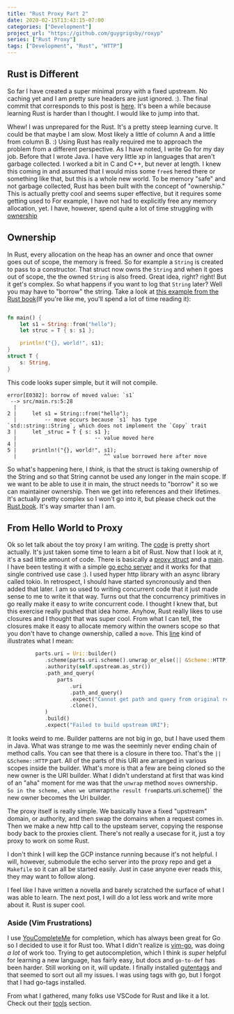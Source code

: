 ```yaml
---
title: "Rust Proxy Part 2"
date: 2020-02-15T13:43:15-07:00
categories: ["Development"]
project_url: "https://github.com/guygrigsby/roxyp"
series: ["Rust Proxy"]
tags: ["Development", "Rust", "HTTP"]
---
```


## Rust is Different

So far I have created a super minimal proxy with a fixed upstream. No caching yet and I am pretty sure headers are just ignored. :). The final commit that corresponds to this post is [here](https://github.com/guygrigsby/roxyp/tree/6e74480ab345d9490abd70d889c57f0943d67621). It's been a while because learning Rust is harder than I thought. I would like to jump into that. 

Whew! I was unprepared for the Rust. It's a pretty steep learning curve. It could be that maybe I am slow. Most likely a little of column A and a little from column B. :) Using Rust has really required me to approach the problem from a different perspective. As I have noted, I write Go for my day job. Before that I wrote Java. I have very little xp in languages that aren't garbage collected. I worked a bit in C and C++, but never at length. I knew this coming in and assumed that I would miss some `free`s hered there or something like that, but this is a whole new world. To be memory "safe" and not garbage collected, Rust has been built with the concept of "ownership." 
This is actually pretty cool and seems super effective, but it requires some getting used to For example, I have not had to explicitly free any memory allocation, yet. I have, however, spend quite a lot of time struggling with [ownership](https://doc.rust-lang.org/book/ch04-00-understanding-ownership.html)

## Ownership

In Rust, every allocation on the heap has an owner and once that owner goes out of scope, the memory is freed. So for example a `String` is created to pass to a constructor. That struct now owns the `String` and when it goes out of scope, the the owned `String` is also freed. Great idea, right? right! But it get's complex. So what happens if you want to log that `String` later? Well you may have to "borrow" the string. Take a look at [this example from the Rust book](https://play.rust-lang.org/?version=nightly&mode=debug&edition=2018&gist=64248cea44bfcfa4c26bab0f76385575)(If you're like me, you'll spend a lot of time reading it):

```rust

fn main() {
    let s1 = String::from("hello");
    let struc = T { s: s1 };

    println!("{}, world!", s1);
}
struct T {
    s: String,
}
```
This code looks super simple, but it will not compile.
```
error[E0382]: borrow of moved value: `s1`
 --> src/main.rs:5:28
  |
2 |     let s1 = String::from("hello");
  |         -- move occurs because `s1` has type `std::string::String`, which does not implement the `Copy` trait
3 |     let _struc = T { s: s1 };
  |                         -- value moved here
4 | 
5 |     println!("{}, world!", s1);
  |                            ^^ value borrowed here after move
```

So what's happening here, I _think_, is that the struct is taking ownership of the String and so that String cannot be used any longer in the main scope. If we want to be able to use it in main, the struct needs to "borrow" it so we can maintainer ownership. Then we get into references and their lifetimes. It's actually pretty complex so I won't go into it, but please check out the [Rust book](https://doc.rust-lang.org/book/title-page.html). It's way smarter than I am.

## From Hello World to Proxy

Ok so let talk about the toy proxy I am writing. The [code](https://github.com/guygrigsby/roxyp/tree/6e74480ab345d9490abd70d889c57f0943d67621) is pretty short actually. It's just taken some time to learn a bit of Rust. Now that I look at it, it's a sad little amount of code. There is basically a [proxy struct](https://github.com/guygrigsby/roxyp/blob/6e74480ab345d9490abd70d889c57f0943d67621/src/proxy/mod.rs) and a [main](https://github.com/guygrigsby/roxyp/blob/6e74480ab345d9490abd70d889c57f0943d67621/src/main.rs). I have been testing it with a simple [go echo server](https://github.com/guygrigsby/echo) and it works for that single contrived use case :). I used hyper http library with an async library called tokio. In retrospect, I should have started syncronously and then added that later. I am so used to writing concurrent code that it just made sense to me to write it that way. Turns out that the concurrency primitives in go really make it easy to write concurrent code. I thought I knew that, but this exercise really pushed that idea home. Anyhow, Rust really likes to use closures and I thought that was super cool. From what I can tell, the closures make it easy to allocate memory within the owners scope so that you don't have to change ownership, called a `move`. This [line](https://github.com/guygrigsby/roxyp/blob/6e74480ab345d9490abd70d889c57f0943d67621/src/proxy/mod.rs#L52) kind of illustrates what I mean:
```rust
         parts.uri = Uri::builder()
            .scheme(parts.uri.scheme().unwrap_or_else(|| &Scheme::HTTP).clone())
            .authority(self.upstream.as_str())
            .path_and_query(
                parts
                    .uri
                    .path_and_query()
                    .expect("Cannot get path and query from original request")
                    .clone(),
            )
            .build()
            .expect("Failed to build upstream URI");
```
It looks weird to me. Builder patterns are not big in go, but I have used them in Java. What was strange to me was the seeminly never ending chain of method calls. You can see that there is a closure in there too. That's the `|| &Scheme::HTTP` part. All of the parts of this URI are arranged in various scopes inside the builder. What's more is that a few are being cloned so the new owner is the URI builder. What I didn't understand at first that was kind of an "aha" moment for me was that the `unwrap` method `moves` ownership`. So in the scheme, when we `unwrap` the result from `parts.uri.scheme()` the new owner becomes the Uri builder.

The proxy itself is really simple. We basically have a fixed "upstream" domain, or authority, and then swap the domains when a request comes in. Then we make a new http call to the upsteam server, copying the response body back to the proxies client. There's not really a usecase for it, just a toy proxy to work on some Rust. 

I don't think I will kep the GCP instance running because it's not helpful. I will, however, submodule the echo server into the proxy repo and get a `Makefile` so it can all be started easily. Just in case anyone ever reads this, they may want to follow along. 

I feel like I have written a novella and barely scratched the surface of what I was able to learn. The next post, I will do a lot less work and write more about it. Rust is super cool. 

### Aside (Vim Frustrations)

I use [YouCompleteMe](https://github.com/ycm-core/YouCompleteMe) for completion, which has always been great for Go so I decided to use it for Rust too. What I didn't realize is [vim-go](https://github.com/fatih/vim-go), was doing _a lot_ of work too. Trying to get autocompletion, which I think is _super_ helpful for learning a new language, has fairly easy, but docs and `go-to-def` has been harder. Still working on it, will update. I finally installed [gutentags](https://github.com/ludovicchabant/vim-gutentags) and that seemed to sort out all my issues. I was using tags with go, but I forgot that I had go-tags installed.

From what I gathered, many folks use VSCode for Rust and like it a lot. Check out their [tools](https://www.rust-lang.org/tools) section.




